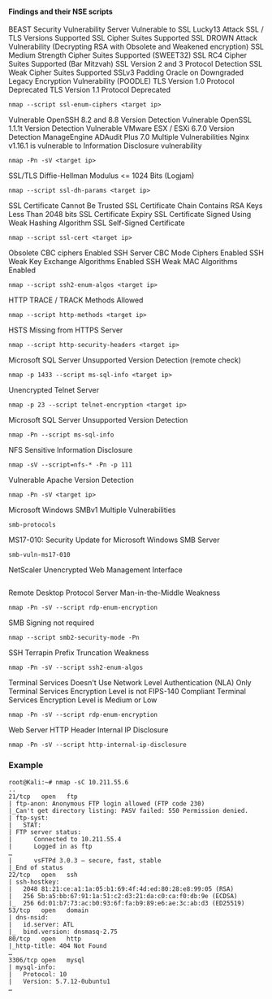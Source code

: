 #### Findings and their NSE scripts

BEAST Security Vulnerability
Server Vulnerable to SSL Lucky13 Attack
SSL / TLS Versions Supported
SSL Cipher Suites Supported
SSL DROWN Attack Vulnerability (Decrypting RSA with Obsolete and Weakened encryption)
SSL Medium Strength Cipher Suites Supported (SWEET32)
SSL RC4 Cipher Suites Supported (Bar Mitzvah)
SSL Version 2 and 3 Protocol Detection
SSL Weak Cipher Suites Supported
SSLv3 Padding Oracle on Downgraded Legacy Encryption Vulnerability (POODLE)
TLS Version 1.0 Protocol Deprecated
TLS Version 1.1 Protocol Deprecated
```
nmap --script ssl-enum-ciphers <target ip>
```

Vulnerable OpenSSH 8.2 and 8.8 Version Detection
Vulnerable OpenSSL 1.1.1t Version Detection
Vulnerable VMware ESX / ESXi 6.7.0 Version Detection
ManageEngine ADAudit Plus 7.0 Multiple Vulnerabilities
Nginx v1.16.1 is vulnerable to Information Disclosure vulnerability
```
nmap -Pn -sV <target ip>
```


SSL/TLS Diffie-Hellman Modulus <= 1024 Bits (Logjam)	
```
nmap --script ssl-dh-params <target ip>
```

SSL Certificate Cannot Be Trusted
SSL Certificate Chain Contains RSA Keys Less Than 2048 bits
SSL Certificate Expiry
SSL Certificate Signed Using Weak Hashing Algorithm
SSL Self-Signed Certificate
```
nmap --script ssl-cert <target ip>
```

Obsolete CBC ciphers Enabled
SSH Server CBC Mode Ciphers Enabled
SSH Weak Key Exchange Algorithms Enabled
SSH Weak MAC Algorithms Enabled
```
nmap --script ssh2-enum-algos <target ip>
```

HTTP TRACE / TRACK Methods Allowed
```
nmap --script http-methods <target ip>
```

HSTS Missing from HTTPS Server
```
nmap --script http-security-headers <target ip>
```


Microsoft SQL Server Unsupported Version Detection (remote check)
```
nmap -p 1433 --script ms-sql-info <target ip>
```


Unencrypted Telnet Server
```
nmap -p 23 --script telnet-encryption <target ip>
```

Microsoft SQL Server Unsupported Version Detection
```
nmap -Pn --script ms-sql-info
```

NFS Sensitive Information Disclosure
```
nmap -sV --script=nfs-* -Pn -p 111 
```

Vulnerable Apache Version Detection
```
nmap -Pn -sV <target ip>
```

Microsoft Windows SMBv1 Multiple Vulnerabilities
```
smb-protocols
```

MS17-010: Security Update for Microsoft Windows SMB Server
```
smb-vuln-ms17-010
```




NetScaler Unencrypted Web Management Interface
```
```



Remote Desktop Protocol Server Man-in-the-Middle Weakness
```
nmap -Pn -sV --script rdp-enum-encryption
```

SMB Signing not required
```
nmap --script smb2-security-mode -Pn
```

SSH Terrapin Prefix Truncation Weakness
```
nmap -Pn -sV --script ssh2-enum-algos
```

Terminal Services Doesn't Use Network Level Authentication (NLA) Only
Terminal Services Encryption Level is not FIPS-140 Compliant
Terminal Services Encryption Level is Medium or Low
```
nmap -Pn -sV --script rdp-enum-encryption
```






Web Server HTTP Header Internal IP Disclosure
```
nmap -Pn -sV --script http-internal-ip-disclosure
```



### Example

```
root@Kali:~# nmap -sC 10.211.55.6
..
21/tcp   open   ftp
| ftp-anon: Anonymous FTP login allowed (FTP code 230)
|_Can't get directory listing: PASV failed: 550 Permission denied.
| ftp-syst:
|   STAT:
| FTP server status:
|      Connected to 10.211.55.4
|      Logged in as ftp
…
|      vsFTPd 3.0.3 – secure, fast, stable
|_End of status
22/tcp   open   ssh
| ssh-hostkey:
|   2048 81:21:ce:a1:1a:05:b1:69:4f:4d:ed:80:28:e8:99:05 (RSA)
|   256 5b:a5:bb:67:91:1a:51:c2:d3:21:da:c0:ca:f0:db:9e (ECDSA)
|_  256 6d:01:b7:73:ac:b0:93:6f:fa:b9:89:e6:ae:3c:ab:d3 (ED25519)
53/tcp   open   domain
| dns-nsid:
|   id.server: ATL
|_  bind.version: dnsmasq-2.75
80/tcp   open   http
|_http-title: 404 Not Found
…
3306/tcp open   mysql
| mysql-info:
|   Protocol: 10
|   Version: 5.7.12-0ubuntu1
…
```
